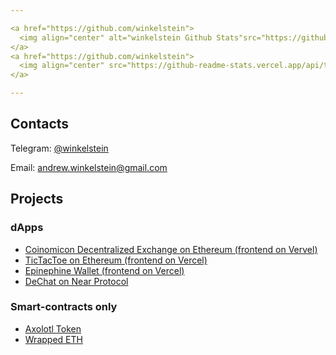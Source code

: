 ```yaml
---

<a href="https://github.com/winkelstein">
  <img align="center" alt="winkelstein Github Stats"src="https://github-readme-stats.vercel.app/api?username=winkelstein&show_icons=true&theme=dark" />
</a>
<a href="https://github.com/winkelstein">
  <img align="center" src="https://github-readme-stats.vercel.app/api/top-langs/?username=winkelstein&langs_count=8&layout=compact&theme=dark" />
</a>

---
```

## Contacts
Telegram: [@winkelstein](https://t.me/winkelstein)

Email: andrew.winkelstein@gmail.com

## Projects
### dApps
- [Coinomicon Decentralized Exchange on Ethereum (frontend on Vervel)](https://coinomicon.vercel.app/)
- [TicTacToe on Ethereum (frontend on Vercel)](https://ttt-ethereum.vercel.app/)
- [Epinephine Wallet (frontend on Vercel)](https://epinephrine-wallet.vercel.app/)
- [DeChat on Near Protocol](https://github.com/winkelstein/DeChat)

### Smart-contracts only
- [Axolotl Token](https://github.com/winkelstein/AxolotlToken)
- [Wrapped ETH](https://github.com/winkelstein/WrappedETH)
